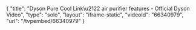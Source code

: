 {
    "title": "Dyson Pure Cool Link\u2122 air purifier features - Official Dyson Video",
    "type": "solo",
    "layout": "iframe-static",
    "videoId": "66340979",
    "url": "\/tvpembed\/66340979"
}